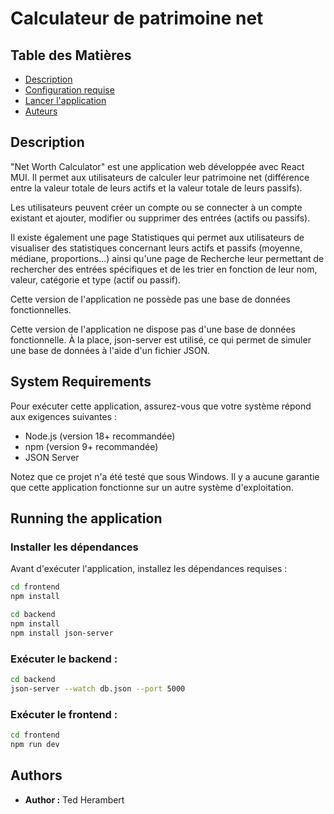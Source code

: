 # Calculateur de patrimoine net

## Table des Matières
- [Description](#description)
- [Configuration requise](#configuration-requise)
- [Lancer l'application](#lancer-l'application)
- [Auteurs](#auteurs)

## Description

"Net Worth Calculator" est une application web développée avec React MUI. Il permet aux utilisateurs de calculer leur patrimoine net (différence entre la valeur totale de leurs actifs et la valeur totale de leurs passifs).

Les utilisateurs peuvent créer un compte ou se connecter à un compte existant et ajouter, modifier ou supprimer des entrées (actifs ou passifs).

Il existe également une page Statistiques qui permet aux utilisateurs de visualiser des statistiques concernant leurs actifs et passifs (moyenne, médiane, proportions...) ainsi qu'une page de Recherche leur permettant de rechercher des entrées spécifiques et de les trier en fonction de leur nom, valeur, catégorie et type (actif ou passif).

Cette version de l'application ne possède pas une base de données fonctionnelles. 

Cette version de l'application ne dispose pas d'une base de données fonctionnelle. À la place, json-server est utilisé, ce qui permet de simuler une base de données à l'aide d'un fichier JSON.

## System Requirements

Pour exécuter cette application, assurez-vous que votre système répond aux exigences suivantes :
- Node.js (version 18+ recommandée)
- npm (version 9+ recommandée)
- JSON Server

Notez que ce projet n'a été testé que sous Windows. Il y a aucune garantie que cette application
fonctionne sur un autre système d'exploitation.

## Running the application

### Installer les dépendances
Avant d'exécuter l'application, installez les dépendances requises :
```bash
cd frontend
npm install

cd backend
npm install
npm install json-server
```

### Exécuter le backend :
```bash
cd backend
json-server --watch db.json --port 5000
```

### Exécuter le frontend :
```bash
cd frontend
npm run dev
```

## Authors

- **Author :** Ted Herambert
